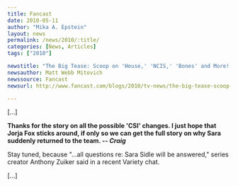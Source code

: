 ```yaml
---
title: Fancast
date: 2010-05-11
author: "Mika A. Epstein"
layout: news
permalink: /news/2010/:title/
categories: [News, Articles]
tags: ["2010"]

newstitle: "The Big Tease: Scoop on 'House,' 'NCIS,' 'Bones' and More!  "
newsauthor: Matt Webb Mitovich
newssource: Fancast
newsurl: http://www.fancast.com/blogs/2010/tv-news/the-big-tease-scoop-on-house-ncis-bones-and-more/

---
```


[...]

**Thanks for the story on all the possible 'CSI' changes. I just hope that Jorja Fox sticks around, if only so we can get the full story on why Sara suddenly returned to the team. -- _Craig_**

Stay tuned, because "...all questions re: Sara Sidle will be answered," series creator Anthony Zuiker said in a recent Variety chat.

[...]

